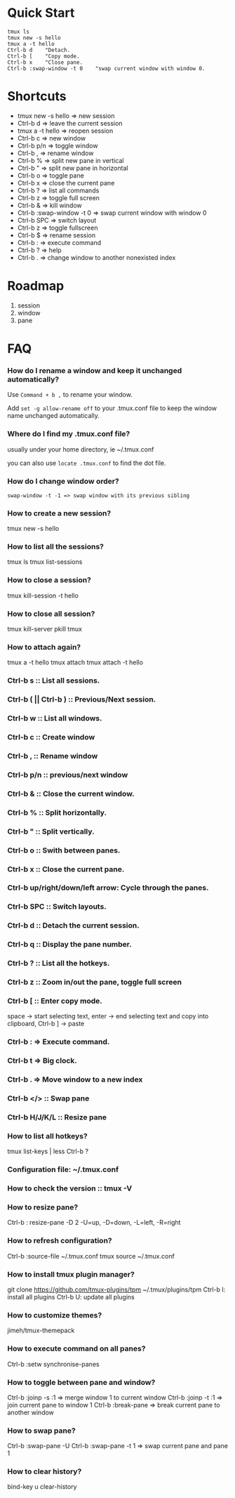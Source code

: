 # Quick Start

```
tmux ls
tmux new -s hello
tmux a -t hello
Ctrl-b d    "Detach.
Ctrl-b [    "Copy mode.
Ctrl-b x    "Close pane.
Ctrl-b :swap-window -t 0    "swap current window with window 0.
```


# Shortcuts

+ tmux new -s hello => new session
+ Ctrl-b d => leave the current session
+ tmux a -t hello => reopen session
+ Ctrl-b c => new window
+ Ctrl-b p/n => toggle window
+ Ctrl-b , => rename window
+ Ctrl-b % => split new pane in vertical
+ Ctrl-b " => split new pane in horizontal
+ Ctrl-b o => toggle pane
+ Ctrl-b x => close the current pane
+ Ctrl-b ? => list all commands
+ Ctrl-b z => toggle full screen
+ Ctrl-b & => kill window
+ Ctrl-b :swap-window -t 0 => swap current window with window 0 
+ Ctrl-b SPC => switch layout
+ Ctrl-b z => toggle fullscreen
+ Ctrl-b $ => rename session
+ Ctrl-b : => execute command
+ Ctrl-b ? => help
+ Ctrl-b . => change window to another nonexisted index


# Roadmap

1. session
2. window
3. pane


# FAQ

### How do I rename a window and keep it unchanged automatically?

Use `Command + b ,` to rename your window.

Add `set -g allow-rename off` to your .tmux.conf file to keep the window name
unchanged automatically.

### Where do I find my .tmux.conf file?

usually under your home directory, ie ~/.tmux.conf

you can also use `locate .tmux.conf` to find the dot file.

### How do I change window order?

```
swap-window -t -1 => swap window with its previous sibling
```

### How to create a new session?

tmux new -s hello

### How to list all the sessions?

tmux ls
tmux list-sessions

### How to close a session?

tmux kill-session -t hello

### How to close all session?

tmux kill-server
pkill tmux

### How to attach again?

tmux a -t hello
tmux attach
tmux attach -t hello

### Ctrl-b s :: List all sessions.

### Ctrl-b ( || Ctrl-b ) :: Previous/Next session.

### Ctrl-b w :: List all windows.

### Ctrl-b c :: Create window 

### Ctrl-b , :: Rename window

### Ctrl-b p/n :: previous/next window

### Ctrl-b & :: Close the current window.

### Ctrl-b % :: Split horizontally.

### Ctrl-b " :: Split vertically.

### Ctrl-b o :: Swith between panes.

### Ctrl-b x :: Close the current pane.

### Ctrl-b up/right/down/left arrow: Cycle through the panes.

### Ctrl-b SPC :: Switch layouts.

### Ctrl-b d :: Detach the current session.

### Ctrl-b q :: Display the pane number.

### Ctrl-b ? :: List all the hotkeys.

### Ctrl-b z :: Zoom in/out the pane, toggle full screen

### Ctrl-b [ :: Enter copy mode.

space -> start selecting text, enter -> end selecting text and copy into clipboard, Ctrl-b ] -> paste 

### Ctrl-b : => Execute command.

### Ctrl-b t => Big clock.

### Ctrl-b . => Move window to a new index

### Ctrl-b </> :: Swap pane

### Ctrl-b H/J/K/L :: Resize pane

### How to list all hotkeys?

tmux list-keys | less
Ctrl-b ?

### Configuration file: ~/.tmux.conf

### How to check the version :: tmux -V

### How to resize pane?

Ctrl-b :
resize-pane -D 2
-U=up, -D=down, -L=left, -R=right

### How to refresh configuration?

Ctrl-b :source-file ~/.tmux.conf
tmux source ~/.tmux.conf

### How to install tmux plugin manager?

git clone https://github.com/tmux-plugins/tpm ~/.tmux/plugins/tpm
Ctrl-b I: install all plugins
Ctrl-b U: update all plugins

### How to customize themes?

jimeh/tmux-themepack

### How to execute command on all panes?

Ctrl-b :setw synchronise-panes

### How to toggle between pane and window?

Ctrl-b :joinp -s :1 => merge window 1 to current window
Ctrl-b :joinp -t :1 => join current pane to window 1
Ctrl-b :break-pane  => break current pane to another window

### How to swap pane?

Ctrl-b :swap-pane -U
Ctrl-b :swap-pane -t 1 => swap current pane and pane 1

### How to clear history?

bind-key u clear-history
